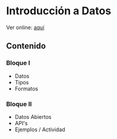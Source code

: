 # Introducción a Datos

Ver online: [aquí](https://visualizacionuc.github.io/introduccion-datos/index.html)

## Contenido

### Bloque I

* Datos
* Tipos
* Formatos

### Bloque II

* Datos Abiertos
* API's
* Ejemplos / Actividad
